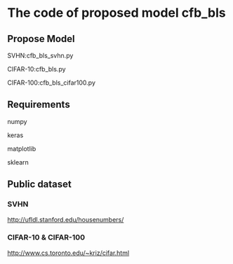 # The code of proposed model cfb_bls

## Propose Model

SVHN:cfb_bls_svhn.py

CIFAR-10:cfb_bls.py

CIFAR-100:cfb_bls_cifar100.py

## Requirements

numpy

keras

matplotlib

sklearn

## Public dataset

### SVHN

http://ufldl.stanford.edu/housenumbers/

### CIFAR-10 & CIFAR-100

http://www.cs.toronto.edu/~kriz/cifar.html
